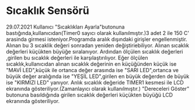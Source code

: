 # Sıcaklık Sensörü
29.07.2021
Kullanıcı "Sıcaklıkları Ayarla"butonuna bastığında,kullanıcıdan(Timer0 sayıcı olarak kullanılmıştır.)3 adet 2 ile 150 C' arasinda girmesi isteniyor.Programda aralık dışındaki girişler engellenmiştir.
Alınan bu 3 sıcaklik değeri sonradan yeniden değiştiriebiliyor.
Alınan sıcaklık değerleri küçükten büyüğe sıralanıyor.
Ardından ölçülen sıcaklık değerleri ,girilen bu sıcaklık değerleri ile karşılaştırılıyor.
Eğer ölçülen sıcaklık,kullanıcıdan alınan sıcaklık değerinin en küçüğünden küçük ise "MAVİ LED",küçük ile ortanca değer arasında ise "SARI LED",ortanca ve büyük değer aralığında ise "YEŞİL LED",girilen en büyük değerden de büyük ise "KIRMIZI LED" yanıyor.
Anlık sıcaklık değeride TIMER1 kesmesi ile LCD ekranında gösteriliyor.(Zamanlayıcı olarak kullanılmıştır.)
"Dereceleri Göster" butonuna basıldığında girilen sıcaklık değerleri küçükten büyüğü LCD ekranında gösteriliyor.


